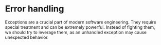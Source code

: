 # Error handling

Exceptions are a crucial part of modern software engineering. They require special treatment and can be extremely powerful. Instead of fighting them, we should try to leverage them, as an unhandled exception may cause unexpected behavior. 
